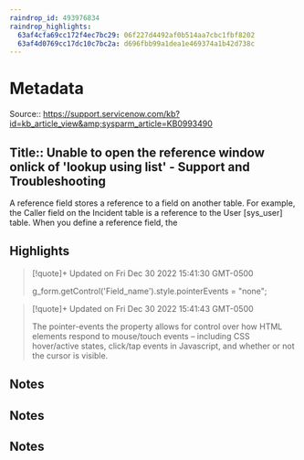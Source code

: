 ```yaml
---
raindrop_id: 493976834
raindrop_highlights:
  63af4cfa69cc172f4ec7bc29: 06f227d4492af0b514aa7cbc1fbf8202
  63af4d0769cc17dc10c7bc2a: d696fbb99a1dea1e469374a1b42d738c
---
```


# Metadata
Source:: https://support.servicenow.com/kb?id=kb_article_view&amp;sysparm_article=KB0993490

Title:: Unable to open the reference window onlick of &#39;lookup using list&#39; - Support and Troubleshooting
---

A reference field stores a reference to a field on another table. For example, the Caller field on the Incident table is a reference to the User [sys_user] table. When you define a reference field, the

## Highlights

> [!quote]+ Updated on Fri Dec 30 2022 15:41:30 GMT-0500
>
> g_form.getControl(&#39;Field_name&#39;).style.pointerEvents = &quot;none&quot;;

> [!quote]+ Updated on Fri Dec 30 2022 15:41:43 GMT-0500
>
> The pointer-events the property allows for control over how HTML elements respond to mouse/touch events – including CSS hover/active states, click/tap events in Javascript, and whether or not the cursor is visible.
## Notes
## Notes
## Notes
